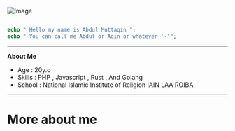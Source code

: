 ![Image](https://raw.githubusercontent.com/fdciabdul/fdciabdul/master/tenor.gif)

```php

echo " Hello my name is Abdul Muttaqin ";
echo " You can call me Abdul or Aqin or whatever '-'";
```
___

**About Me**

- Age : 20y.o
- Skills : PHP , Javascript , Rust , And Golang
- School : National Islamic Institute of Religion 
           IAIN LAA ROIBA 
___
# More about me 

